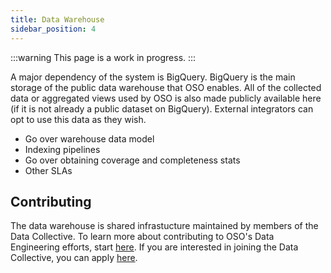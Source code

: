 ```yaml
---
title: Data Warehouse
sidebar_position: 4
---
```


:::warning
This page is a work in progress.
:::

A major dependency of the system is BigQuery. BigQuery is the main storage of the public data warehouse that OSO enables. All of the collected data or aggregated views used by OSO is also made publicly available here (if it is not already a public dataset on BigQuery). External integrators can opt to use this data as they wish.

- Go over warehouse data model
- Indexing pipelines
- Go over obtaining coverage and completeness stats
- Other SLAs

## Contributing

The data warehouse is shared infrastucture maintained by members of the Data Collective. To learn more about contributing to OSO's Data Engineering efforts, start [here](../../contribute/data-engineering/intro). If you are interested in joining the Data Collective, you can apply [here](https://www.kariba.network).

